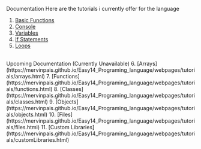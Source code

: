  Documentation
Here are the tutorials i currently offer for the language

1.  [Basic Functions](https://mervinpais.github.io/Easy14_Programing_language/webpages/tutorials/basicFunctions.html)
2.  [Console](https://mervinpais.github.io/Easy14_Programing_language/webpages/tutorials/console.html)
3.  [Variables](https://mervinpais.github.io/Easy14_Programing_language/webpages/tutorials/variables.html)
4.  [If Statements](https://mervinpais.github.io/Easy14_Programing_language/webpages/tutorials/ifStatements.html)
5.  [Loops](https://mervinpais.github.io/Easy14_Programing_language/webpages/tutorials/loops.html)
<br>
Upcoming Documentation (Currently Unavailable)
6.  [Arrays](https://mervinpais.github.io/Easy14_Programing_language/webpages/tutorials/arrays.html)
7.  [Functions](https://mervinpais.github.io/Easy14_Programing_language/webpages/tutorials/functions.html)
8.  [Classes](https://mervinpais.github.io/Easy14_Programing_language/webpages/tutorials/classes.html)
9.  [Objects](https://mervinpais.github.io/Easy14_Programing_language/webpages/tutorials/objects.html)
10.  [Files](https://mervinpais.github.io/Easy14_Programing_language/webpages/tutorials/files.html)
11.  [Custom Libraries](https://mervinpais.github.io/Easy14_Programing_language/webpages/tutorials/customLibraries.html)
